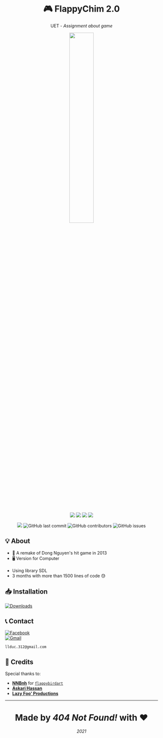 <h1 align="center">🎮 FlappyChim 2.0</h1>
<p align="center">UET - <i>Assignment about game</i></p>
<p align="center"><a href="https://github.com/20021515/FlappyChim-2.0"><img width="40%" src="https://user-images.githubusercontent.com/71594219/118405179-bbfee980-b6a0-11eb-91fc-4ae693335381.png"></a></p>
<p align="center">
  <img src="https://forthebadge.com/images/badges/powered-by-electricity.svg">
  <img src="https://forthebadge.com/images/badges/made-with-c-plus-plus.svg">
  <img src="https://forthebadge.com/images/badges/compatibility-betamax.svg">
  <img src="https://forthebadge.com/images/badges/uses-git.svg">
</p>
<p align="center">
  <img src="https://img.shields.io/badge/Visual_Studio-5C2D91?style=for-the-badge&logo=visual%20studio&logoColor=white">
  <img alt="GitHub last commit" src="https://img.shields.io/github/last-commit/20021515/FlappyChim-2.0?style=for-the-badge">
  <img alt="GitHub contributors" src="https://img.shields.io/github/contributors/20021515/FlappyChim-2.0?style=for-the-badge">
  <img alt="GitHub issues" src="https://img.shields.io/github/issues/20021515/FlappyChim-2.0?style=for-the-badge">
</p>

## 💡 About
- 🔧 A remake of Dong Nguyen's hit game in 2013
- 🖥️ Version for Computer <br><br>
- Using library SDL
- 3 months with more than 1500 lines of code 😓

## 📥 Installation
[![Downloads](https://img.shields.io/github/downloads/20021515/FlappyChim-2.0/total?color=%2399CC00&style=for-the-badge)](https://github.com/20021515/FlappyChim-2.0/files/6493813/FlappyChim-2.0-setup.zip)

## 📞 Contact
[![Facebook](https://img.shields.io/badge/Facebook-1877F2?style=for-the-badge&logo=facebook&logoColor=white)](https://www.facebook.com/ldukk1430)
<br><a href = "mailto: llduc.312@gmail.com"><img alt="Gmail" src="https://img.shields.io/badge/Gmail-D14836?style=for-the-badge&logo=gmail&logoColor=white"></a> 
```mail
llduc.312@gmail.com
```

## 💌 Credits
Special thanks to:
- [**NNBnh**](https://github.com/NNBnh) for [`flappybirdart`](https://github.com/NNBnh/flappybirdart)
- [**Askari Hassan**](https://www.youtube.com/channel/UC2Ab_b49frkmgFJajOvtkpw/featured)
- [**Lazy Foo' Productions**](https://lazyfoo.net/tutorials/SDL)

---
<h1 align="center">Made by <i>404 Not Found!</i> with ♥</h1>
<p align="center"><i>2021</i></p>
